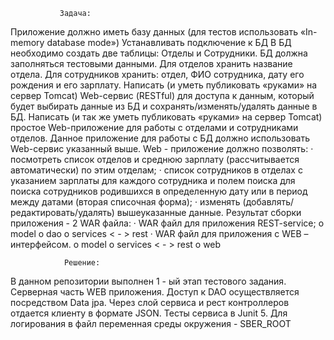                Задача:
Приложение должно иметь базу данных (для тестов использовать «In-memory database mode»)
Устанавливать подключение к БД
В БД необходимо создать две таблицы: Отделы и Сотрудники.
БД должна заполняться тестовыми данными.
Для отделов хранить название отдела.
Для сотрудников хранить: отдел, ФИО сотрудника, дату его рождения и его зарплату.
Написать (и уметь публиковать «руками» на сервер Tomcat) Web-сервис (RESTful) для доступа к данным, который будет выбирать данные из БД и сохранять/изменять/удалять данные в БД.
Написать (и так же уметь публиковать «руками» на сервер Tomcat) простое Web-приложение для работы с отделами и сотрудниками отделов. Данное приложение для работы с БД должно использовать Web-сервис указанный выше.
Web - приложение должно позволять:
· посмотреть список отделов и среднюю зарплату (рассчитывается автоматически) по этим отделам;
· список сотрудников в отделах с указанием зарплаты для каждого сотрудника и полем поиска для поиска сотрудников родившихся в определенную дату или в период между датами (вторая списочная форма);
· изменять (добавлять/редактировать/удалять) вышеуказанные данные.
Результат сборки приложения - 2 WAR файла:
· WAR файл для приложения REST-service;
o model
o dao
o services < - > rest
· WAR файл для приложения c WEB – интерфейсом.
o model
o services < - > rest
o web

                Решение:
В данном репозитории выполнен 1 - ый этап тестового задания. Серверная часть WEB приложения.
Доступ к DAO осуществляется посредством Data jpa. Через слой сервиса и рест контроллеров отдается клиенту в формате JSON.
Тесты сервиса в Junit 5.
Для логирования в файл переменная среды окружения - SBER_ROOT
 




<!--CURL for test

####                DepartmentRestController

#### get All Departments
curl -s http://localhost:8080/testtaskforsber/sber/departments
-->